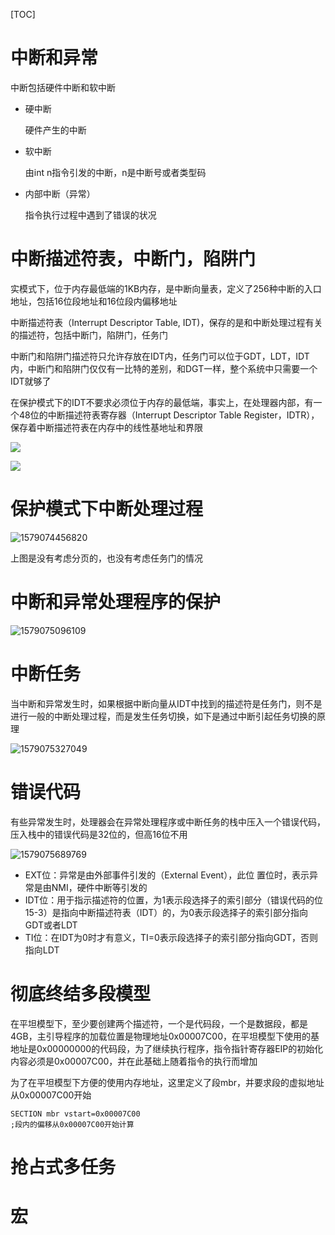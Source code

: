 [TOC]



# 中断和异常

中断包括硬件中断和软中断

* 硬中断

  硬件产生的中断

* 软中断

  由int n指令引发的中断，n是中断号或者类型码

* 内部中断（异常）

  指令执行过程中遇到了错误的状况

# 中断描述符表，中断门，陷阱门

实模式下，位于内存最低端的1KB内存，是中断向量表，定义了256种中断的入口地址，包括16位段地址和16位段内偏移地址

中断描述符表（Interrupt Descriptor Table, IDT)，保存的是和中断处理过程有关的描述符，包括中断门，陷阱门，任务门

中断门和陷阱门描述符只允许存放在IDT内，任务门可以位于GDT，LDT，IDT内，中断门和陷阱门仅仅有一比特的差别，和DGT一样，整个系统中只需要一个IDT就够了

在保护模式下的IDT不要求必须位于内存的最低端，事实上，在处理器内部，有一个48位的中断描述符表寄存器（Interrupt Descriptor Table Register，IDTR），保存着中断描述符表在内存中的线性基地址和界限

![](E:\git-workspace\note\images\linux\x86\1579073998566.png)



![](E:\git-workspace\note\images\linux\x86\1579074072021.png)



# 保护模式下中断处理过程

![1579074456820](E:\git-workspace\note\images\linux\x86\1579074456820.png)

上图是没有考虑分页的，也没有考虑任务门的情况

# 中断和异常处理程序的保护

![1579075096109](E:\git-workspace\note\images\linux\x86\1579075096109.png)

# 中断任务

当中断和异常发生时，如果根据中断向量从IDT中找到的描述符是任务门，则不是进行一般的中断处理过程，而是发生任务切换，如下是通过中断引起任务切换的原理

![1579075327049](E:\git-workspace\note\images\linux\x86\1579075327049.png)

# 错误代码

有些异常发生时，处理器会在异常处理程序或中断任务的栈中压入一个错误代码，压入栈中的错误代码是32位的，但高16位不用

![1579075689769](E:\git-workspace\note\images\linux\x86\1579075689769.png)

* EXT位：异常是由外部事件引发的（External Event），此位 置位时，表示异常是由NMI，硬件中断等引发的
* IDT位：用于指示描述符的位置，为1表示段选择子的索引部分（错误代码的位15-3）是指向中断描述符表（IDT）的，为0表示段选择子的索引部分指向GDT或者LDT
* TI位：在IDT为0时才有意义，TI=0表示段选择子的索引部分指向GDT，否则指向LDT

# 彻底终结多段模型

在平坦模型下，至少要创建两个描述符，一个是代码段，一个是数据段，都是4GB，主引导程序的加载位置是物理地址0x00007C00，在平坦模型下使用的基地址是0x00000000的代码段，为了继续执行程序，指令指针寄存器EIP的初始化内容必须是0x00007C00，并在此基础上随着指令的执行而增加

为了在平坦模型下方便的使用内存地址，这里定义了段mbr，并要求段的虚拟地址从0x00007C00开始

```assembly
SECTION mbr vstart=0x00007C00
;段内的偏移从0x00007C00开始计算
```














# 抢占式多任务

# 宏



